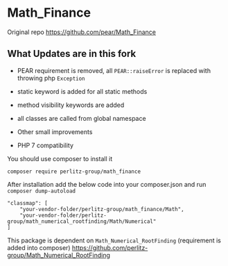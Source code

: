 # Math_Finance

Original repo
https://github.com/pear/Math_Finance

## What Updates are in this fork

* PEAR requirement is removed, all `PEAR::raiseError` is replaced with throwing php `Exception`
* static keyword is added for all static methods
* method visibility keywords are added
* all classes are called from global namespace
* Other small improvements

* PHP 7 compatibility

You should use composer to install it
```
composer require perlitz-group/math_finance
```

After installation add the below code into your composer.json and run `composer dump-autoload`
```
"classmap": [
    "your-vendor-folder/perlitz-group/math_finance/Math",
    "your-vendor-folder/perlitz-group/math_numerical_rootfinding/Math/Numerical"
]        
```

This package is dependent on `Math_Numerical_RootFinding` (requirement is added into composer)
https://github.com/perlitz-group/Math_Numerical_RootFinding

